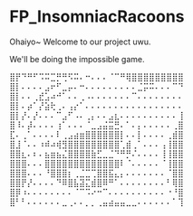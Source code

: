 # FP_InsomniacRacoons

Ohaiyo~ Welcome to our project uwu.

We'll be doing the impossible game.


⣿⡟⠙⠛⠋⠩⠭⣉⡛⢛⠫⠭⠄⠒⠄⠄⠄⠈⠉⠛⢿⣿⣿⣿⣿⣿⣿⣿⣿⣿
⣿⡇⠄⠄⠄⠄⣠⠖⠋⣀⡤⠄⠒⠄⠄⠄⠄⠄⠄⠄⠄⠄⣈⡭⠭⠄⠄⠄⠉⠙
⣿⡇⠄⠄⢀⣞⣡⠴⠚⠁⠄⠄⢀⠠⠄⠄⠄⠄⠄⠄⠄⠉⠄⠄⠄⠄⠄⠄⠄⠄
⣿⡇⠄⡴⠁⡜⣵⢗⢀⠄⢠⡔⠁⠄⠄⠄⠄⠄⠄⠄⠄⠄⠄⠄⠄⠄⠄⠄⠄⠄
⣿⡇⡜⠄⡜⠄⠄⠄⠉⣠⠋⠠⠄⢀⡄⠄⠄⣠⣆⠄⠄⠄⠄⠄⠄⠄⠄⠄⠄⢸
⣿⠸⠄⡼⠄⠄⠄⠄⢰⠁⠄⠄⠄⠈⣀⣠⣬⣭⣛⠄⠁⠄⡄⠄⠄⠄⠄⠄⢀⣿
⣏⠄⢀⠁⠄⠄⠄⠄⠇⢀⣠⣴⣶⣿⣿⣿⣿⣿⣿⡇⠄⠄⡇⠄⠄⠄⠄⢀⣾⣿
⣿⣸⠈⠄⠄⠰⠾⠴⢾⣻⣿⣿⣿⣿⣿⣿⣿⣿⣿⢁⣾⢀⠁⠄⠄⠄⢠⢸⣿⣿
⣿⣿⣆⠄⠆⠄⣦⣶⣦⣌⣿⣿⣿⣿⣷⣋⣀⣈⠙⠛⡛⠌⠄⠄⠄⠄⢸⢸⣿⣿
⣿⣿⣿⠄⠄⠄⣿⣿⣿⣿⣿⣿⣿⣿⣿⣿⣿⣿⣿⠇⠈⠄⠄⠄⠄⠄⠈⢸⣿⣿
⣿⣿⣿⠄⠄⠄⠘⣿⣿⣿⡆⢀⣈⣉⢉⣿⣿⣯⣄⡄⠄⠄⠄⠄⠄⠄⠄⠈⣿⣿
⣿⣿⡟⡜⠄⠄⠄⠄⠙⠿⣿⣧⣽⣍⣾⣿⠿⠛⠁⠄⠄⠄⠄⠄⠄⠄⠄⠃⢿⣿
⣿⡿⠰⠄⠄⠄⠄⠄⠄⠄⠄⠈⠉⠩⠔⠒⠉⠄⠄⠄⠄⠄⠄⠄⠄⠄⠄⠐⠘⣿
⣿⠃⠃⠄⠄⠄⠄⠄⠄⣀⢀⠄⠄⡀⡀⢀⣤⣴⣤⣤⣀⣀⠄⠄⠄⠄⠄⠄⠁⢹
